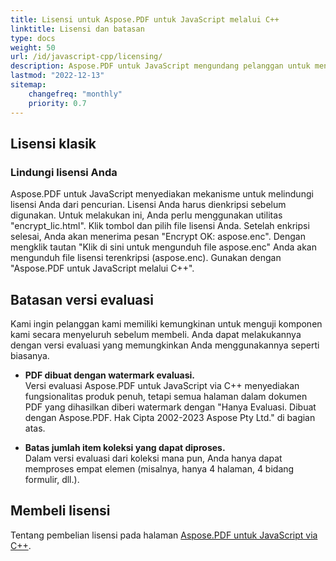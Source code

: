 ```yaml
---
title: Lisensi untuk Aspose.PDF untuk JavaScript melalui C++
linktitle: Lisensi dan batasan
type: docs
weight: 50
url: /id/javascript-cpp/licensing/
description: Aspose.PDF untuk JavaScript mengundang pelanggan untuk mendapatkan lisensi Klasik dan Lisensi Berbayar. Serta menggunakan lisensi terbatas untuk lebih mengeksplorasi produk.
lastmod: "2022-12-13"
sitemap:
    changefreq: "monthly"
    priority: 0.7
---
```

## Lisensi klasik

### Lindungi lisensi Anda

Aspose.PDF untuk JavaScript menyediakan mekanisme untuk melindungi lisensi Anda dari pencurian. Lisensi Anda harus dienkripsi sebelum digunakan. Untuk melakukan ini, Anda perlu menggunakan utilitas "encrypt_lic.html". Klik tombol dan pilih file lisensi Anda. Setelah enkripsi selesai, Anda akan menerima pesan "Encrypt OK: aspose.enc". Dengan mengklik tautan "Klik di sini untuk mengunduh file aspose.enc" Anda akan mengunduh file lisensi terenkripsi (aspose.enc). Gunakan dengan "Aspose.PDF untuk JavaScript melalui C++".

## Batasan versi evaluasi

Kami ingin pelanggan kami memiliki kemungkinan untuk menguji komponen kami secara menyeluruh sebelum membeli.
 Anda dapat melakukannya dengan versi evaluasi yang memungkinkan Anda menggunakannya seperti biasanya.

- **PDF dibuat dengan watermark evaluasi.**  
Versi evaluasi Aspose.PDF untuk JavaScript via C++ menyediakan fungsionalitas produk penuh, tetapi semua halaman dalam dokumen PDF yang dihasilkan diberi watermark dengan "Hanya Evaluasi. Dibuat dengan Aspose.PDF. Hak Cipta 2002-2023 Aspose Pty Ltd." di bagian atas.

- **Batas jumlah item koleksi yang dapat diproses.**  
Dalam versi evaluasi dari koleksi mana pun, Anda hanya dapat memproses empat elemen (misalnya, hanya 4 halaman, 4 bidang formulir, dll.).

## Membeli lisensi

Tentang pembelian lisensi pada halaman [Aspose.PDF untuk JavaScript via C++](https://products.aspose.com/pdf/javascript-cpp/).
